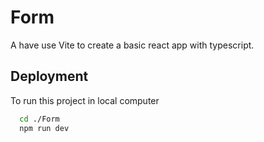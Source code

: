 
# Form

A have use Vite to create a basic react app with typescript.


## Deployment

To run this project in local computer

```bash
  cd ./Form
  npm run dev
```

